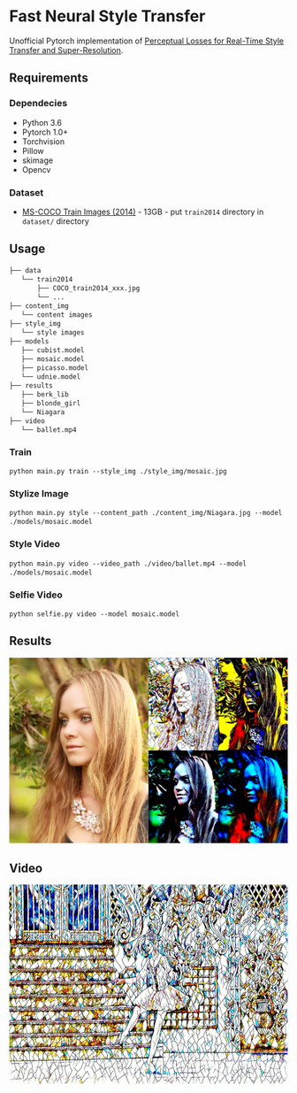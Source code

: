 # Fast Neural Style Transfer

Unofficial Pytorch implementation of [Perceptual Losses for Real-Time Style Transfer and Super-Resolution](https://arxiv.org/abs/1603.08155).

## Requirements

### Dependecies

- Python 3.6
- Pytorch 1.0+
- Torchvision
- Pillow
- skimage
- Opencv

### Dataset

- [MS-COCO Train Images (2014)](http://cocodataset.org/#download) - 13GB - put `train2014` directory in `dataset/` directory

## Usage

```
├── data
   └── train2014
       ├── COCO_train2014_xxx.jpg
       └── ...
├── content_img
   └── content images
├── style_img
   └── style images
├── models
   ├── cubist.model
   ├── mosaic.model
   ├── picasso.model
   └── udnie.model
├── results
   ├── berk_lib
   ├── blonde_girl
   └── Niagara
├── video
   └── ballet.mp4
```

### Train

```
python main.py train --style_img ./style_img/mosaic.jpg
```

### Stylize Image

```
python main.py style --content_path ./content_img/Niagara.jpg --model ./models/mosaic.model
```

### Style Video

```
python main.py video --video_path ./video/ballet.mp4 --model ./models/mosaic.model
```

### Selfie Video

```
python selfie.py video --model mosaic.model
```

## Results

![blone_fast](./assets/blone_fast.png)



## Video

<p align = 'center'>
<a href="https://youtu.be/RLdqBJUiXw0">
<img src="./assets/video_fast.jpg" height = '360px'>
</a>
</p>